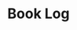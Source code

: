 ---
weight: 3
title: "Book Log"
description: "My reading list, what I'm into now and what've finished."
icon: "auto_stories"
---